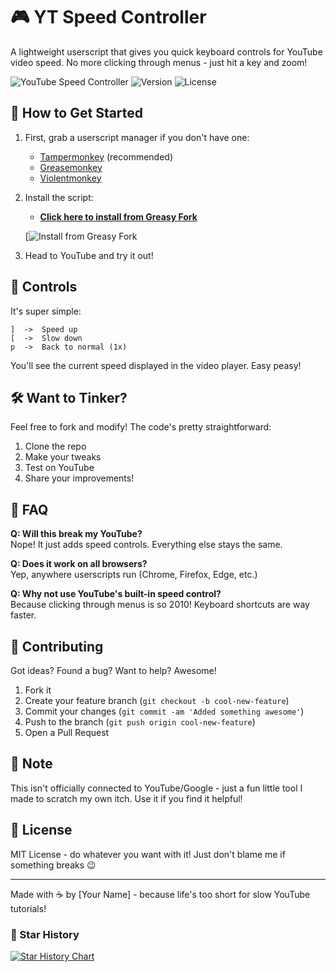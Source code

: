 # 🎮 YT Speed Controller

A lightweight userscript that gives you quick keyboard controls for YouTube video speed. No more clicking through menus - just hit a key and zoom! 

![YouTube Speed Controller](https://img.shields.io/badge/YouTube-Speed_Controller-red)
![Version](https://img.shields.io/badge/version-1.0.1-blue)
![License](https://img.shields.io/badge/license-MIT-green)

## 🎯 How to Get Started

1. First, grab a userscript manager if you don't have one:
   - [Tampermonkey](https://www.tampermonkey.net/) (recommended)
   - [Greasemonkey](https://addons.mozilla.org/en-US/firefox/addon/greasemonkey/)
   - [Violentmonkey](https://violentmonkey.github.io/)

2. Install the script:
   - **[Click here to install from Greasy Fork](https://greasyfork.org/en/scripts/526748-yt-speed-controller)** 
   
   [![Install from Greasy Fork](https://raw.githubusercontent.com/JasonBarnabe/greasyfork/master/public/images/blacklogo512.png)

3. Head to YouTube and try it out!

## 🎹 Controls

It's super simple:
```
]  ->  Speed up
[  ->  Slow down
p  ->  Back to normal (1x)
```

You'll see the current speed displayed in the video player. Easy peasy! 

## 🛠️ Want to Tinker?

Feel free to fork and modify! The code's pretty straightforward:

1. Clone the repo
2. Make your tweaks
3. Test on YouTube
4. Share your improvements!

## 🤔 FAQ

**Q: Will this break my YouTube?**  
Nope! It just adds speed controls. Everything else stays the same.

**Q: Does it work on all browsers?**  
Yep, anywhere userscripts run (Chrome, Firefox, Edge, etc.)

**Q: Why not use YouTube's built-in speed control?**  
Because clicking through menus is so 2010! Keyboard shortcuts are way faster.

## 🤝 Contributing

Got ideas? Found a bug? Want to help? Awesome!

1. Fork it
2. Create your feature branch (`git checkout -b cool-new-feature`)
3. Commit your changes (`git commit -am 'Added something awesome'`)
4. Push to the branch (`git push origin cool-new-feature`)
5. Open a Pull Request

## 📝 Note

This isn't officially connected to YouTube/Google - just a fun little tool I made to scratch my own itch. Use it if you find it helpful!

## 📜 License

MIT License - do whatever you want with it! Just don't blame me if something breaks 😉

---

Made with ☕ by [Your Name] - because life's too short for slow YouTube tutorials!

### 🌟 Star History

[![Star History Chart](https://api.star-history.com/svg?repos=yourusername/yt-speed-controller&type=Date)](https://star-history.com/#yourusername/yt-speed-controller&Date)
